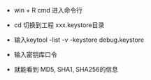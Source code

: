 
* win + R  cmd 进入命令行

* cd 切换到工程  xxx.keystore目录

* 输入keytool -list -v -keystore debug.keystore 

* 输入密钥库口令

* 就能看到 MD5, SHA1, SHA256的信息
